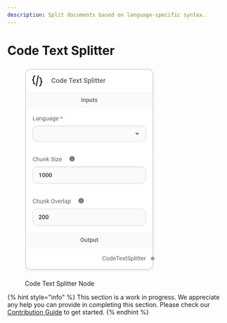 ```yaml
---
description: Split documents based on language-specific syntax.
---
```


# Code Text Splitter

<figure><img src="../../../.gitbook/assets/image (151).png" alt="" width="296"><figcaption><p>Code Text Splitter Node</p></figcaption></figure>

{% hint style="info" %}
This section is a work in progress. We appreciate any help you can provide in completing this section. Please check our [Contribution Guide](../../../CONTRIBUTING.md) to get started.
{% endhint %}
